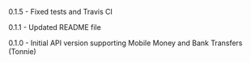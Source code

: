 0.1.5
	- Fixed tests and Travis CI

0.1.1
    - Updated README file

0.1.0
    - Initial API version supporting Mobile Money and Bank Transfers (Tonnie)